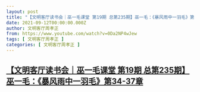 ```yaml
---
layout: post
title: "【文明客厅读书会｜巫一毛课堂 第19期 总第235期】巫一毛：《暴风雨中一羽毛》第34-37章"
date: 2021-09-12T00:00:00.000Z
author: 文明客厅周孝正
from: https://www.youtube.com/watch?v=0Da2NP4wJew
tags: [ 文明客厅周孝正 ]
categories: [ 文明客厅周孝正 ]
---
```

<!--1631404800000-->
[【文明客厅读书会｜巫一毛课堂 第19期 总第235期】巫一毛：《暴风雨中一羽毛》第34-37章](https://www.youtube.com/watch?v=0Da2NP4wJew)
------

<div>

</div>

